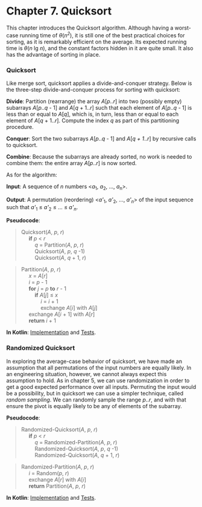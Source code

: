 Chapter 7. Quicksort
====================

This chapter introduces the Quicksort algorithm.
Although having a worst-case running time of _θ_(_n<sup>2</sup>_), it is still one of the best practical choices for sorting, as it is remarkably efficient on the average. 
Its expected running time is  _θ_(_n_ lg _n_), and the constant factors hidden in it are quite small. 
It also has the advantage of sorting in place.

### Quicksort

Like merge sort, quicksort applies a divide-and-conquer strategy.
Below is the three-step divide-and-conquer process for sorting with quicksort:

**Divide**: Partition (rearrange) the array _A_\[_p_.._r_] into two (possibly empty) subarrays _A_\[_p_.._q_ - 1] and _A_\[_q_ + 1.._r_] such that each element of _A_\[_p_.._q_ - 1] is less than or equal to _A_\[_q_], which is, in turn, less than or equal to each element of _A_\[_q_ + 1.._r_].
Compute the index _q_ as part of this partitioning procedure.

**Conquer**: Sort the two subarrays _A_\[_p_.._q_ - 1] and _A_\[_q + 1_.._r_] by recursive calls to quicksort.

**Combine**: Because the subarrays are already sorted, no work is needed to combine them: the entire array _A_\[_p_.._r_] is now sorted.  

As for the algorithm:

**Input**: A sequence of _n_ numbers \<_a_<sub>1</sub>, _a_<sub>2</sub>, ..., _a_<sub>n</sub>\>.

**Output**: A permutation (reordering) \<_a'_<sub>1</sub>, _a'_<sub>2</sub>, ..., _a'_<sub>_n_</sub>\> of the input sequence such that _a'_<sub>1</sub> ≤ _a'_<sub>2</sub> ≤ ... ≤ _a'_<sub>_n_</sub>.


**Pseudocode**:
>Quicksort(_A_, _p_, _r_)  
&nbsp;&nbsp;&nbsp;&nbsp;    **if** _p_ < _r_  
&nbsp;&nbsp;&nbsp;&nbsp;&nbsp;&nbsp;&nbsp;&nbsp;        _q_ = Partition(_A_, _p_, _r_)  
&nbsp;&nbsp;&nbsp;&nbsp;&nbsp;&nbsp;&nbsp;&nbsp;        Quicksort(_A_, _p_, _q_ -1)  
&nbsp;&nbsp;&nbsp;&nbsp;&nbsp;&nbsp;&nbsp;&nbsp;        Quicksort(_A_, _q_ + 1, _r_)  

>Partition(_A_, _p_, _r_)  
&nbsp;&nbsp;&nbsp;&nbsp;    _x_ = _A_\[_r_]  
&nbsp;&nbsp;&nbsp;&nbsp;    _i_ = _p_ - 1  
&nbsp;&nbsp;&nbsp;&nbsp;    **for** _j_ = _p_ **to** _r_ - 1  
&nbsp;&nbsp;&nbsp;&nbsp;&nbsp;&nbsp;&nbsp;&nbsp;        **if** _A_\[_j_] ≤ _x_  
&nbsp;&nbsp;&nbsp;&nbsp;&nbsp;&nbsp;&nbsp;&nbsp;&nbsp;&nbsp;&nbsp;&nbsp;            _i_ = _i_ + 1  
&nbsp;&nbsp;&nbsp;&nbsp;&nbsp;&nbsp;&nbsp;&nbsp;&nbsp;&nbsp;&nbsp;&nbsp;            exchange _A_\[_i_] with _A_\[_j_]  
&nbsp;&nbsp;&nbsp;&nbsp;    exchange _A_\[_i_ + 1] with _A_\[_r_]  
&nbsp;&nbsp;&nbsp;&nbsp;    **return** _i_ + 1  

**In Kotlin**: [Implementation](../src/main/kotlin/chapter07/Quicksort.kt) and [Tests](../src/test/kotlin/chapter07/QuicksortTest.kt).

### Randomized Quicksort

In exploring the average-case behavior of quicksort, we have made an assumption that all permutations of the input numbers are equally likely. 
In an engineering situation, however, we cannot always expect this assumption to hold.
As in chapter 5, we can use randomization in order to get a good expected performance over all inputs.
Permuting the input would be a possibility, but in quicksort we can use a simpler technique, called *random sampling*.
We can randomly sample the range _p_.._r_, and with that ensure the pivot is equally likely to be any of elements of the subarray.

**Pseudocode**:
>Randomized-Quicksort(_A_, _p_, _r_)  
&nbsp;&nbsp;&nbsp;&nbsp;    **if** _p_ < _r_  
&nbsp;&nbsp;&nbsp;&nbsp;&nbsp;&nbsp;&nbsp;&nbsp;        _q_ = Randomized-Partition(_A_, _p_, _r_)  
&nbsp;&nbsp;&nbsp;&nbsp;&nbsp;&nbsp;&nbsp;&nbsp;        Randomized-Quicksort(_A_, _p_, _q_ -1)  
&nbsp;&nbsp;&nbsp;&nbsp;&nbsp;&nbsp;&nbsp;&nbsp;        Randomized-Quicksort(_A_, _q_ + 1, _r_)  

>Randomized-Partition(_A_, _p_, _r_)  
&nbsp;&nbsp;&nbsp;&nbsp;    _i_ = Random(_p_, _r_)  
&nbsp;&nbsp;&nbsp;&nbsp;    exchange _A_\[_r_] with _A_\[_i_]  
&nbsp;&nbsp;&nbsp;&nbsp;    **return** Partition(_A_, _p_, _r_)  

**In Kotlin**: [Implementation](../src/main/kotlin/chapter07/Quicksort.kt) and [Tests](../src/test/kotlin/chapter07/QuicksortTest.kt).
